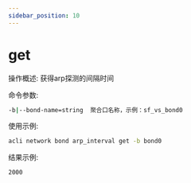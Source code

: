 ```yaml
---
sidebar_position: 10
---
```


# get
操作概述: 获得arp探测的间隔时间

命令参数:
```bash
-b|--bond-name=string  聚合口名称，示例：sf_vs_bond0
```

使用示例:
```bash
acli network bond arp_interval get -b bond0
```

结果示例:
```bash
2000
```